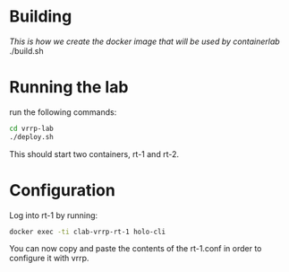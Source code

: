 

# Building
*This is how we create the docker image that will be used by containerlab*
./build.sh

# Running the lab 
run the following commands:

```bash
cd vrrp-lab
./deploy.sh
```

This should start two containers, rt-1 and rt-2.


# Configuration

Log into rt-1 by running:

```bash
docker exec -ti clab-vrrp-rt-1 holo-cli
```
You can now copy and paste the contents of the rt-1.conf in order to configure it with vrrp. 


